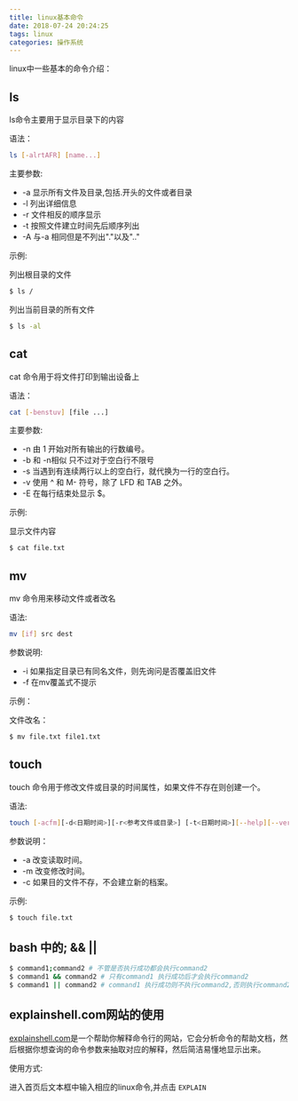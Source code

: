 ```yaml
---
title: linux基本命令
date: 2018-07-24 20:24:25
tags: linux
categories: 操作系统
---
```


linux中一些基本的命令介绍：

## ls

ls命令主要用于显示目录下的内容

语法：

```bash
ls [-alrtAFR] [name...]
```

主要参数:

* -a 显示所有文件及目录,包括.开头的文件或者目录
* -l 列出详细信息
* -r 文件相反的顺序显示
* -t 按照文件建立时间先后顺序列出
* -A 与-a 相同但是不列出"."以及".."

示例:

列出根目录的文件

```bash
$ ls /
```

列出当前目录的所有文件

```bash
$ ls -al
```



## cat

cat 命令用于将文件打印到输出设备上

语法：

```bash
cat [-benstuv] [file ...]
```

主要参数:

* -n  由 1 开始对所有输出的行数编号。
* -b 和 -n相似 只不过对于空白行不限号
* -s 当遇到有连续两行以上的空白行，就代换为一行的空白行。
* -v 使用 ^ 和 M- 符号，除了 LFD 和 TAB 之外。
* -E 在每行结束处显示 $。

示例:

显示文件内容

```bash
$ cat file.txt
```



## mv

mv 命令用来移动文件或者改名

语法:

```bash
mv [if] src dest
```

参数说明:

- -i 如果指定目录已有同名文件，则先询问是否覆盖旧文件
- -f 在mv覆盖式不提示

示例：

文件改名：

```bash
$ mv file.txt file1.txt
```



## touch

touch 命令用于修改文件或目录的时间属性，如果文件不存在则创建一个。

语法:

```bash
touch [-acfm][-d<日期时间>][-r<参考文件或目录>] [-t<日期时间>][--help][--version][文件或目录…]
```

参数说明：

- -a 改变读取时间。
- -m 改变修改时间。
- -c 如果目的文件不存，不会建立新的档案。

示例:

```bash
$ touch file.txt
```

## bash 中的; && ||

```bash
$ command1;command2 # 不管是否执行成功都会执行command2
$ command1 && command2 # 只有command1 执行成功后才会执行command2
$ command1 || command2 # command1 执行成功则不执行command2,否则执行command2
```



## explainshell.com网站的使用

[explainshell.com](explainshell.com)是一个帮助你解释命令行的网站，它会分析命令的帮助文档，然后根据你想查询的命令参数来抽取对应的解释，然后简洁易懂地显示出来。

使用方式:

进入首页后文本框中输入相应的linux命令,并点击 `EXPLAIN` 